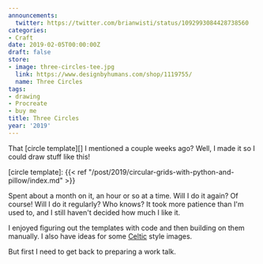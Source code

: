 ```yaml
---
announcements:
  twitter: https://twitter.com/brianwisti/status/1092993084428738560
categories:
- Craft
date: 2019-02-05T00:00:00Z
draft: false
store:
- image: three-circles-tee.jpg
  link: https://www.designbyhumans.com/shop/1119755/
  name: Three Circles
tags:
- drawing
- Procreate
- buy me
title: Three Circles
year: '2019'
---
```


That [circle template][] I mentioned a couple weeks ago? Well, I made it so I could draw stuff like this!

[circle template]: {{< ref "/post/2019/circular-grids-with-python-and-pillow/index.md" >}}
<!--more-->

Spent about a month on it, an hour or so at a time. Will I do it again? Of course! Will I do it regularly?
Who knows? It took more patience than I'm used to, and I still haven't decided how much I like it.

I enjoyed figuring out the templates with code and then building on them manually. I also have ideas for some
[Celtic][] style images.

But first I need to get back to preparing a work talk.

[Celtic]: /tags/celtic

